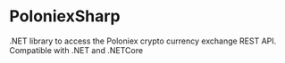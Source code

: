 # PoloniexSharp
.NET library to access the Poloniex crypto currency exchange REST API. Compatible with .NET and .NETCore
